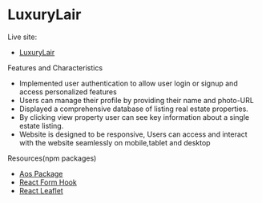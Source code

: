 # LuxuryLair

Live site:

- [LuxuryLair]()

Features and Characteristics

- Implemented user authentication to allow user login or signup and access personalized features
- Users can manage their profile by providing their name and photo-URL
- Displayed a comprehensive database of listing real estate properties.
- By clicking view property user can see key information about a single estate listing.
- Website is designed to be responsive, Users can access and interact with the website seamlessly on mobile,tablet and desktop

Resources(npm packages)

- [Aos Package](https://www.npmjs.com/package/aos)
- [React Form Hook](https://react-hook-form.com/)
- [React Leaflet](https://react-leaflet.js.org/)
